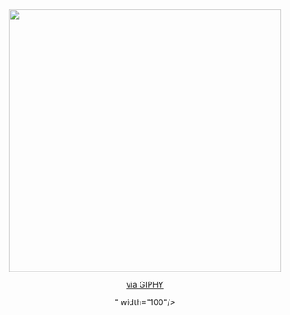 <div id="header" align="center">
  <img src="<iframe src="https://giphy.com/embed/p3Q9QUhvp3Y3gV3e28" width="480" height="464" frameBorder="0" class="giphy-embed" allowFullScreen></iframe><p><a href="https://giphy.com/stickers/p3Q9QUhvp3Y3gV3e28">via GIPHY</a></p>" width="100"/>
</div>
